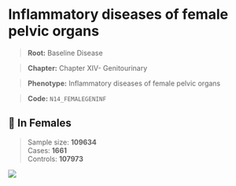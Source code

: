 # Inflammatory diseases of female pelvic organs

> **Root:** Baseline Disease  

> **Chapter:** Chapter XIV- Genitourinary  

> **Phenotype:** Inflammatory diseases of female pelvic organs  

> **Code:** `N14_FEMALEGENINF`

## 👩 In Females  
> Sample size: **109634**  
> Cases: **1661**  
> Controls: **107973**
<img src="/Disease/Figures/ALL/Incidence/N14_FEMALEGENINF.png"/>
<CsvTable src="/Disease/Data/ALL/Incidence/COX_N14_FEMALEGENINF.csv" label="🔍 View full results" />
